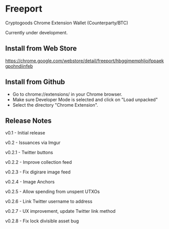 # Freeport
Cryptogoods Chrome Extension Wallet (Counterparty/BTC)

Currently under development.

## Install from Web Store

https://chrome.google.com/webstore/detail/freeport/hbggjmemphljoifppaekgpohndiinfeb

## Install from Github

- Go to chrome://extensions/ in your Chrome browser. 
- Make sure Developer Mode is selected and click on "Load unpacked" 
- Select the directory "Chrome Extension".

## Release Notes

v0.1 - Initial release

v0.2 - Issuances via Imgur

v0.2.1 - Twitter buttons

v0.2.2 - Improve collection feed

v0.2.3 - Fix digirare image feed

v0.2.4 - Image Anchors

v0.2.5 - Allow spending from unspent UTXOs

v0.2.6 - Link Twitter username to address

v0.2.7 - UX improvement, update Twitter link method

v0.2.8 - Fix lock divisible asset bug
